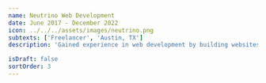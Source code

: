 ```yaml
---
name: Neutrino Web Development
date: June 2017 - December 2022
icon: ../../../assets/images/neutrino.png
subtexts: ['Freelancer', 'Austin, TX']
description: 'Gained experience in web development by building websites for various local businesses and startups. Worked with clients and agencies to understand their needs and translate them into a performant and responsive websites.'

isDraft: false
sortOrder: 3
---
```


